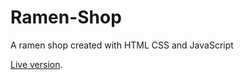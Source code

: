 # Ramen-Shop
A ramen shop created with HTML CSS and JavaScript
<p><a href="https://ramen-shop.netlify.com/">Live version</a>.</p>
